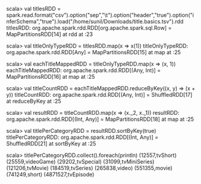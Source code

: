 scala> val titlesRDD = spark.read.format("csv").option("sep","\t").option("header","true").option("inferSchema","true").load("/home/sunil/Downloads/title.basics.tsv").rdd
titlesRDD: org.apache.spark.rdd.RDD[org.apache.spark.sql.Row] = MapPartitionsRDD[14] at rdd at <console>:23

scala> val titleOnlyTypeRDD = titlesRDD.map(x => x(1))
titleOnlyTypeRDD: org.apache.spark.rdd.RDD[Any] = MapPartitionsRDD[15] at map at <console>:25

scala> val eachTitleMappedRDD = titleOnlyTypeRDD.map(x => (x, 1))
eachTitleMappedRDD: org.apache.spark.rdd.RDD[(Any, Int)] = MapPartitionsRDD[16] at map at <console>:25

scala> val titleCountRDD = eachTitleMappedRDD.reduceByKey((x, y) => (x + y))
titleCountRDD: org.apache.spark.rdd.RDD[(Any, Int)] = ShuffledRDD[17] at reduceByKey at <console>:25

scala> val resultRDD = titleCountRDD.map(x => (x._2, x._1))
resultRDD: org.apache.spark.rdd.RDD[(Int, Any)] = MapPartitionsRDD[18] at map at <console>:25

scala> val titlePerCategoryRDD =  resultRDD.sortByKey(true)
titlePerCategoryRDD: org.apache.spark.rdd.RDD[(Int, Any)] = ShuffledRDD[21] at sortByKey at <console>:25

scala> titlePerCategoryRDD.collect().foreach(println)
(12557,tvShort)
(25559,videoGame)
(29202,tvSpecial)
(31099,tvMiniSeries)
(121206,tvMovie)
(184519,tvSeries)
(265838,video)
(551355,movie)
(741249,short)
(4871527,tvEpisode)

